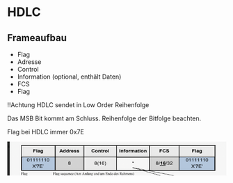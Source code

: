 # HDLC

## Frameaufbau


- Flag
- Adresse
- Control
- Information (optional, enthält Daten)
- FCS
- Flag

!!Achtung HDLC sendet in Low Order Reihenfolge

Das MSB Bit kommt am Schluss. Reihenfolge der Bitfolge beachten.

Flag bei HDLC immer 0x7E

![image](../assets/hdlc_frame.png)